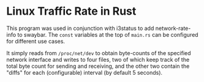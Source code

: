 # Linux Traffic Rate in Rust

This program was used in conjunction with i3status to add network-rate-info to
swaybar. The `const` variables at the top of `main.rs` can be configured for
different use cases.

It simply reads from `/proc/net/dev` to obtain byte-counts of the specified
network interface and writes to four files, two of which keep track of the total
byte count for sending and receiving, and the other two contain the "diffs" for
each (configurable) interval (by default 5 seconds).
